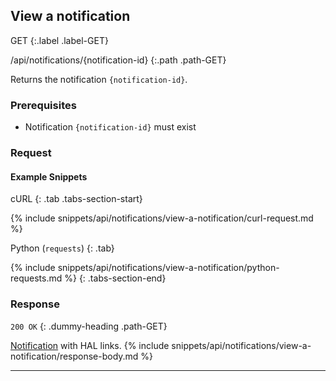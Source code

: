 ## View a notification

GET
{:.label .label-GET}

/api/notifications/{notification-id}
{:.path .path-GET}

Returns the notification `{notification-id}`.

### Prerequisites
- Notification `{notification-id}` must exist

### Request
#### Example Snippets
cURL
{: .tab .tabs-section-start}

{% include snippets/api/notifications/view-a-notification/curl-request.md %}

Python (`requests`)
{: .tab}

{% include snippets/api/notifications/view-a-notification/python-requests.md %}
{: .tabs-section-end}

### Response
`200 OK`
{: .dummy-heading .path-GET}

[Notification](#notification) with HAL links.
{% include snippets/api/notifications/view-a-notification/response-body.md %}

---

